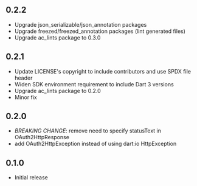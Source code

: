 ## 0.2.2

- Upgrade json_serializable/json_annotation packages
- Upgrade freezed/freezed_annotation packages (lint generated files)
- Upgrade ac_lints package to 0.3.0

## 0.2.1

- Update LICENSE's copyright to include contributors and use SPDX file header
- Widen SDK environment requirement to include Dart 3 versions
- Upgrade ac_lints package to 0.2.0
- Minor fix

## 0.2.0

- *BREAKING CHANGE*: remove need to specify statusText in OAuth2HttpResponse
- add OAuth2HttpException instead of using dart:io HttpException

## 0.1.0

- Initial release
